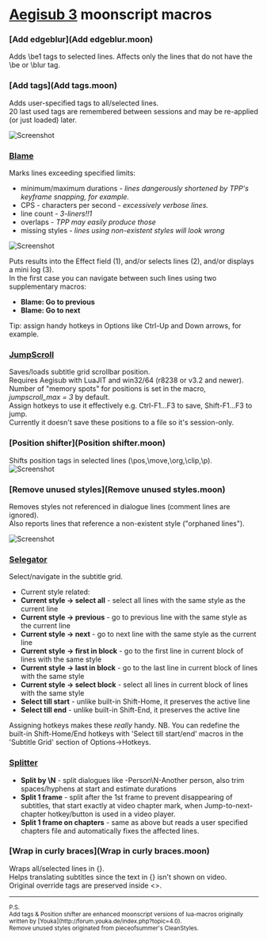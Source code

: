 [Aegisub 3](https://github.com/Aegisub/Aegisub) moonscript macros
========

### [Add edgeblur](Add edgeblur.moon)
Adds \\be1 tags to selected lines.
Affects only the lines that do not have the \be or \blur tag.

### [Add tags](Add tags.moon)
Adds user-specified tags to all/selected lines.<br>
20 last used tags are remembered between sessions and may be re-applied (or just loaded) later.

![Screenshot](http://img542.imageshack.us/img542/8342/ufhi.png)

### [Blame](Blame.moon)
Marks lines exceeding specified limits:
* minimum/maximum durations - *lines dangerously shortened by TPP's keyframe snapping, for example.*
* CPS - characters per second - *excessively verbose lines.*
* line count - *3-liners!!1*
* overlaps - *TPP may easily produce those*
* missing styles - *lines using non-existent styles will look wrong*

![Screenshot](http://img801.imageshack.us/img801/1775/p620.png)

Puts results into the Effect field (1), and/or selects lines (2), and/or displays a mini log (3).<br>
In the first case you can navigate between such lines using two supplementary macros:
* **Blame: Go to previous**
* **Blame: Go to next**

Tip: assign handy hotkeys in Options like Ctrl-Up and Down arrows, for example.

### [JumpScroll](JumpScroll.moon)
Saves/loads subtitle grid scrollbar position.<br/>
Requires Aegisub with LuaJIT and win32/64 (r8238 or v3.2 and newer).<br/>
Number of "memory spots" for positions is set in the macro, *jumpscroll_max = 3* by default.<br/>
Assign hotkeys to use it effectively e.g. Ctrl-F1...F3 to save, Shift-F1...F3 to jump.<br/>
Currently it doesn't save these positions to a file so it's session-only.

### [Position shifter](Position shifter.moon)
Shifts position tags in selected lines (\pos,\move,\org,\clip,\p).<br/>
![Screenshot](http://i.imgur.com/MGzi22j.png)

### [Remove unused styles](Remove unused styles.moon)
Removes styles not referenced in dialogue lines (comment lines are ignored).<br>
Also reports lines that reference a non-existent style ("orphaned lines").

![Screenshot](http://img203.imageshack.us/img203/6941/eas7.png)

### [Selegator](Selegator.moon)
Select/navigate in the subtitle grid.

* Current style related:
 * **Current style -> select all** - select all lines with the same style as the current line
 * **Current style -> previous** - go to previous line with the same style as the current line
 * **Current style -> next** - go to next line with the same style as the current line
 * **Current style -> first in block** - go to the first line in current block of lines with the same style
 * **Current style -> last in block** - go to the last line in current block of lines with the same style
 * **Current style -> select block** - select all lines in current block of lines with the same style
* **Select till start** - unlike built-in Shift-Home, it preserves the active line
* **Select till end** - unlike built-in Shift-End, it preserves the active line

Assigning hotkeys makes these _really_ handy.
NB. You can redefine the built-in Shift-Home/End hotkeys with 'Select till start/end' macros in the 'Subtitle Grid' section of Options->Hotkeys.

### [Splitter](Splitter.moon)

* **Split by \\N** - split dialogues like -Person\N-Another person, also trim spaces/hyphens at start and estimate durations
* **Split 1 frame** - split after the 1st frame to prevent disappearing of subtitles, that start exactly at video chapter mark, when Jump-to-next-chapter hotkey/button is used in a video player.
* **Split 1 frame on chapters** - same as above but reads a user specified chapters file and automatically fixes the affected lines.

### [Wrap in curly braces](Wrap in curly braces.moon)
Wraps all/selected lines in {}.<br>
Helps translating subtitles since the text in {} isn't shown on video.<br>
Original override tags are preserved inside \<\>.

- - -
<sup>
P.S.
<br/>
Add tags & Position shifter are enhanced moonscript versions of lua-macros originally written by [Youka](http://forum.youka.de/index.php?topic=4.0).
<br/>
Remove unused styles originated from pieceofsummer's CleanStyles.
</sup>
